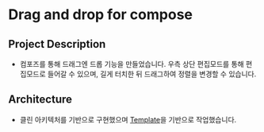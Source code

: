 # Drag and drop for compose

## Project Description
- 컴포즈를 통해 드래그엔 드롭 기능을 만들었습니다. 우측 상단 편집모드를 통해 편집모드로 들어갈 수 있으며, 길게 터치한 뒤 드래그하여 정렬을 변경할 수 있습니다.

## Architecture
- 클린 아키텍처를 기반으로 구현했으며 [Template](https://github.com/ok0035/AndroidWithCleanArchitecture )을 기반으로 작업했습니다.
